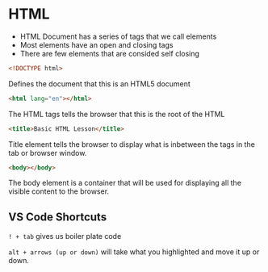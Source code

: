 # HTML

- HTML Document has a series of tags that we call elements
- Most elements have an open and closing tags
- There are few elements that are consided self closing

```html
<!DOCTYPE html>
```

Defines the document that this is an HTML5 document

```html
<html lang="en"></html>
```

The HTML tags tells the browser that this is the root of the HTML

```html
<title>Basic HTML Lesson</title>
```

Title element tells the browser to display what is inbetween the tags in the tab or browser window.

```html
<body></body>
```

The body element is a container that will be used for displaying all the visible content to the browser.

## VS Code Shortcuts

`! + tab` gives us boiler plate code

`alt + arrows (up or down)` will take what you highlighted and move it up or down.
